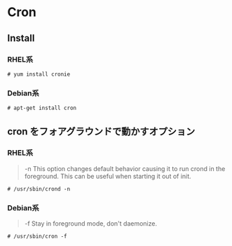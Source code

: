 # Cron

## Install

### RHEL系

```
# yum install cronie
```

### Debian系

```
# apt-get install cron
```

## cron をフォアグラウンドで動かすオプション

### RHEL系

> -n     This option changes default behavior causing it to run crond in the foreground.  This can be useful when starting it out of init.

```
# /usr/sbin/crond -n
```

### Debian系

> -f      Stay in foreground mode, don't daemonize.

```
# /usr/sbin/cron -f
```

